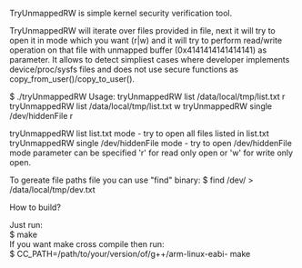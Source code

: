 TryUnmappedRW is simple kernel security verification tool. 


TryUnmappedRW will iterate over files provided in file, next it will try to open it in mode which you want (r|w) and it will try to perform read/write operation on that file with unmapped buffer (0x4141414141414141) as parameter. It allows to detect simpliest cases where developer implements device/proc/sysfs files and does not use secure functions as copy_from_user()/copy_to_user().



$ ./tryUnmappedRW 
Usage:
 tryUnmappedRW list /data/local/tmp/list.txt r
 tryUnmappedRW list /data/local/tmp/list.txt w
 tryUnmappedRW single /dev/hiddenFile r

 tryUnmappedRW list list.txt mode - try to open all files listed in list.txt
 tryUnmappedRW single /dev/hiddenFile mode - try to open /dev/hiddenFile
 	mode parameter can be specified 'r' for read only open or 'w' for write only open.



To gereate file paths file you can use "find" binary:
$ find /dev/ > /data/local/tmp/dev.txt
  
  
How to build?  
  
Just run:   
$ make  
If you want make cross compile then run:  
$ CC_PATH=/path/to/your/version/of/g++/arm-linux-eabi- make